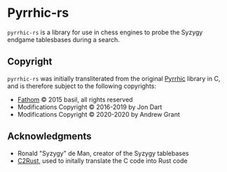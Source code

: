 # Pyrrhic-rs

`pyrrhic-rs` is a library for use in chess engines to probe the Syzygy endgame tablesbases during a search.

## Copyright
`pyrrhic-rs` was initially transliterated from the original [Pyrrhic](https://github.com/AndyGrant/Pyrrhic) library in C, and is therefore subject to the following copyrights:

- [Fathom](https://github.com/basil00/Fathom) © 2015 basil, all rights reserved
- Modifications Copyright © 2016-2019 by Jon Dart
- Modifications Copyright © 2020-2020 by Andrew Grant

## Acknowledgments
- Ronald "Syzygy" de Man, creator of the Syzygy tablebases
- [C2Rust](https://github.com/immunant/c2rust), used to initally translate the C code into Rust code